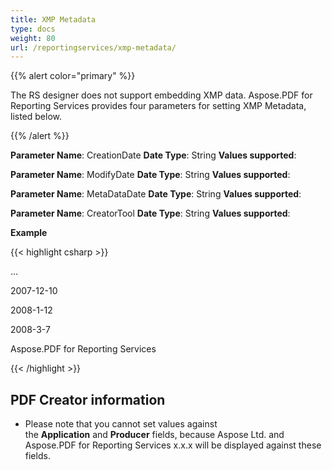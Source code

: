 ```yaml
---
title: XMP Metadata
type: docs
weight: 80
url: /reportingservices/xmp-metadata/
---
```


{{% alert color="primary" %}} 

The RS designer does not support embedding XMP data. Aspose.PDF for Reporting Services provides four parameters for setting XMP Metadata, listed below.

{{% /alert %}} 

**Parameter Name**: CreationDate
**Date Type**: String
**Values supported**:

**Parameter Name**: ModifyDate
**Date Type**: String
**Values supported**:

**Parameter Name**: MetaDataDate
**Date Type**: String
**Values supported**:

**Parameter Name**: CreatorTool
**Date Type**: String
**Values supported**:

**Example**

{{< highlight csharp >}}

 <Render>

...

<Extension Name="APPDF" Type=" Aspose.PDF.ReportingServices.Renderer, Aspose.PDF.ReportingServices">

<Configuration>

<CreationDate >2007-12-10</CreationDate>

<ModifyDate >2008-1-12</ModifyDate>

<MetaDataDate >2008-3-7</MetaDataDate>

<CreatorTool >Aspose.PDF for Reporting Services</CreatorTool>

</Configuration>

</Extension>

</Render>



{{< /highlight >}}




## **PDF Creator information**
- Please note that you cannot set values against the **Application** and **Producer** fields, because Aspose Ltd. and Aspose.PDF for Reporting Services x.x.x will be displayed against these fields. 

